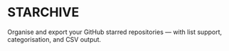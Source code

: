 # STARCHIVE
Organise and export your GitHub starred repositories — with list support, categorisation, and CSV output.
